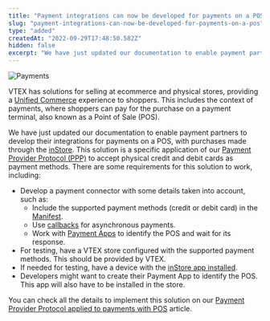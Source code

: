 ```yaml
---
title: "Payment integrations can now be developed for payments on a POS"
slug: "payment-integrations-can-now-be-developed-for-payments-on-a-pos"
type: "added"
createdAt: "2022-09-29T17:48:50.582Z"
hidden: false
excerpt: "We have just updated our documentation to enable payment partners to develop their integrations for payments on a POS, with purchases made through the [inStore](https://help.vtex.com/en/tracks/instore-getting-started-and-setting-up--zav76TFEZlAjnyBVL5tRc)."
---
```


![Payments](https://raw.githubusercontent.com/vtexdocs/dev-portal-content/main/images/payment-integrations-can-now-be-developed-for-payments-on-a-pos-0.png)

VTEX has solutions for selling at ecommerce and physical stores, providing a [Unified Commerce](https://help.vtex.com/en/tracks/unified-commerce-strategies--3WGDRRhc3vf1MJb9zGncnv) experience to shoppers. This includes the context of payments, where shoppers can pay for the purchase on a payment terminal, also known as a Point of Sale (POS).

We have just updated our documentation to enable payment partners to develop their integrations for payments on a POS, with purchases made through the [inStore](https://help.vtex.com/en/tracks/instore-getting-started-and-setting-up--zav76TFEZlAjnyBVL5tRc). This solution is a specific application of our [Payment Provider Protocol (PPP)](https://help.vtex.com/en/tutorial/payment-provider-protocol--RdsT2spdq80MMwwOeEq0m) to accept physical credit and debit cards as payment methods. There are some requirements for this solution to work, including:

- Develop a payment connector with some details taken into account, such as:
  - Include the supported payment methods (credit or debit card) in the [Manifest](https://developers.vtex.com/vtex-rest-api/reference/manifest-1).
  - Use [callbacks](https://help.vtex.com/tutorial/payment-provider-protocol--RdsT2spdq80MMwwOeEq0m#payment-authorization) for asynchronous payments.
  - Work with [Payment Apps](https://developers.vtex.com/vtex-rest-api/docs/payments-integration-payment-app) to identify the POS and wait for its response.
- For testing, have a VTEX store configured with the supported payment methods. This should be provided by VTEX.
- If needed for testing, have a device with the [inStore app installed](https://help.vtex.com/en/tracks/instore-using-the-app--4BYzQIwyOHvnmnCYQgLzdr/2rPSJ8519UCCZo5uEBkqxh).
- Developers might want to create their Payment App to identify the POS. This app will also have to be installed in the store.

You can check all the details to implement this solution on our [Payment Provider Protocol applied to payments with POS](https://developers.vtex.com/vtex-rest-api/docs/payments-integration-ppp-applied-to-pos) article.
